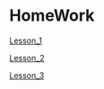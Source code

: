 # HomeWork

[Lesson_1](https://kuzinda.github.io/card/)

[Lesson_2](https://kuzinda.github.io/landing_page/)

[Lesson_3](https://https://github.com/kuzinda.github.io/Ul%20kit/)



